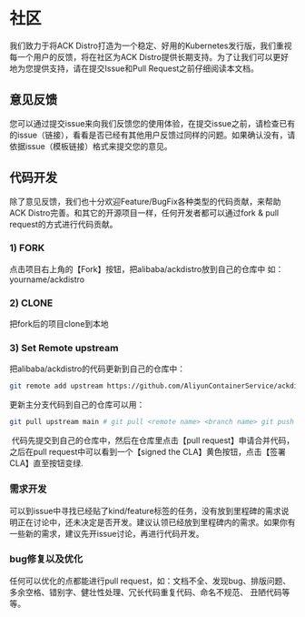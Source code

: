 # 社区
我们致力于将ACK Distro打造为一个稳定、好用的Kubernetes发行版，我们重视每一个用户的反馈，将在社区为ACK Distro提供长期支持。为了让我们可以更好地为您提供支持，请在提交Issue和Pull Request之前仔细阅读本文档。

## 意见反馈
您可以通过提交issue来向我们反馈您的使用体验，在提交issue之前，请检查已有的issue（链接），看看是否已经有其他用户反馈过同样的问题。如果确认没有，请依据issue（模板链接）格式来提交您的意见。

## 代码开发
除了意见反馈，我们也十分欢迎Feature/BugFix各种类型的代码贡献，来帮助ACK Distro完善。和其它的开源项目一样，任何开发者都可以通过fork & pull request的方式进行代码贡献。

### 1) FORK
点击项目右上角的【Fork】按钮，把alibaba/ackdistro放到自己的仓库中 如：yourname/ackdistro

### 2) CLONE
把fork后的项目clone到本地

### 3) Set Remote upstream
把alibaba/ackdistro的代码更新到自己的仓库中：

```bash
git remote add upstream https://github.com/AliyunContainerService/ackdistro.git git remote set-url --push upstream no-pushing
```

更新主分支代码到自己的仓库可以用：

```bash
git pull upstream main # git pull <remote name> <branch name> git push
```

​
代码先提交到自己的仓库中，然后在仓库里点击【pull request】申请合并代码，之后在pull request中可以看到一个【signed the CLA】黄色按钮，点击【签署CLA】直至按钮变绿.

### 需求开发
可以到issue中寻找已经贴了kind/feature标签的任务，没有放到里程碑的需求说明正在讨论中，还未决定是否开发。建议认领已经放到里程碑内的需求。
​
如果你有一些新的需求，建议先开issue讨论，再进行代码开发。

### bug修复以及优化
任何可以优化的点都能进行pull request，如：文档不全、发现bug、排版问题、多余空格、错别字、健壮性处理、冗长代码重复代码、命名不规范、 丑陋代码等等。
